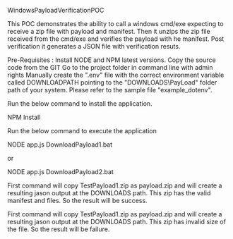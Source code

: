 WindowsPayloadVerificationPOC

This POC demonstrates the ability to call a windows cmd/exe expecting to receive a zip file with payload and manifest. Then it unzips the zip file received from the cmd/exe and verifies the payload with he manifest. Post verification it generates a JSON file with verification resuts.

Pre-Requisites : Install NODE and NPM latest versions. Copy the source code from the GIT Go to the project folder in command line with admin rights Manually create the ".env" file with the correct environment variable called DOWNLOADPATH pointing to the "DOWNLOADS\PayLoad" folder path of your system. Please refer to the sample file "example_dotenv".

Run the below command to install the application.

NPM Install

Run the below command to execute the application

NODE app.js DownloadPayload1.bat

or

NODE app.js DownloadPayload2.bat

First command will copy TestPayload1.zip as payload.zip and will create a resulting jason output at the DOWNLOADS path. This zip has the valid manifest and files. So the result will be success.

First command will copy TestPayload1.zip as payload.zip and will create a resulting jason output at the DOWNLOADS path. This zip has invalid size of the file. So the result will be failure.
